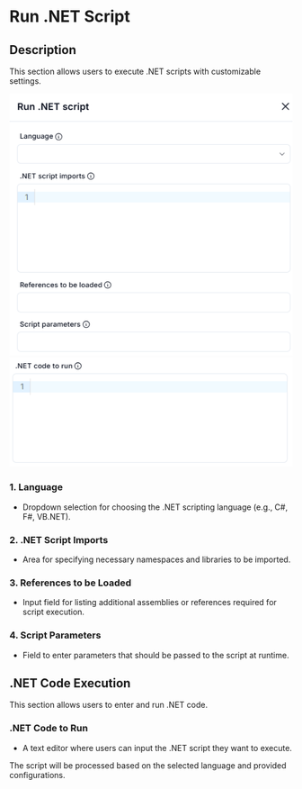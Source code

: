 # Run .NET Script

## Description

This section allows users to execute .NET scripts with customizable settings.

![alt text](run-.net-script1-1.png)
![alt text](run-.net-script2-1.png)

### **1. Language**

- Dropdown selection for choosing the .NET scripting language (e.g., C#, F#, VB.NET).

### **2. .NET Script Imports**

- Area for specifying necessary namespaces and libraries to be imported.

### **3. References to be Loaded**

- Input field for listing additional assemblies or references required for script execution.

### **4. Script Parameters**

- Field to enter parameters that should be passed to the script at runtime.

## .NET Code Execution

This section allows users to enter and run .NET code.

### **.NET Code to Run**

- A text editor where users can input the .NET script they want to execute.

The script will be processed based on the selected language and provided configurations.
